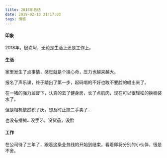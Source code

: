 ```yaml
---
title: 2018年总结
date: 2019-02-13 21:17:03
tags: 情感
---
```

#### 印象
2018年，很坎坷，无论是生活上还是工作上。

#### 生活
家里发生了点事情，感觉就是个操心命，压力也越来越大。

报名了声乐课，终于踏出了第一步，起码唱的不好也敢不要脸的唱出来了。

在一猪的强力监督下，认真的去了健身房，长了点肌肉，现在可以很轻松的换桶装水了。

但是相机依然积了灰，想及时止损二手卖了...

也没有摆摊...没手艺，没货品，没脸



#### 工作
在公司待了三年了，跟着这条业务线的开始到结束，看着即将分别的小伙伴，很是不舍。

